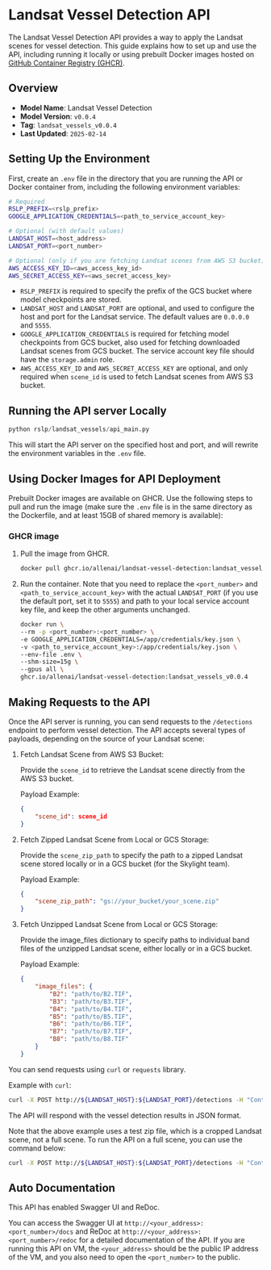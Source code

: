 # Landsat Vessel Detection API

The Landsat Vessel Detection API provides a way to apply the Landsat scenes for vessel detection. This guide explains how to set up and use the API, including running it locally or using prebuilt Docker images hosted on [GitHub Container Registry (GHCR)](https://github.com/allenai/rslearn_projects/pkgs/container/landsat-vessel-detection).


## Overview
- **Model Name**: Landsat Vessel Detection
- **Model Version**: `v0.0.4`
- **Tag**: `landsat_vessels_v0.0.4`
- **Last Updated**: `2025-02-14`


## Setting Up the Environment

First, create an `.env` file in the directory that you are running the API or Docker container from, including the following environment variables:

```bash
# Required
RSLP_PREFIX=<rslp_prefix>
GOOGLE_APPLICATION_CREDENTIALS=<path_to_service_account_key>

# Optional (with default values)
LANDSAT_HOST=<host_address>
LANDSAT_PORT=<port_number>

# Optional (only if you are fetching Landsat scenes from AWS S3 bucket)
AWS_ACCESS_KEY_ID=<aws_access_key_id>
AWS_SECRET_ACCESS_KEY=<aws_secret_access_key>
```

- `RSLP_PREFIX` is required to specify the prefix of the GCS bucket where model checkpoints are stored.
- `LANDSAT_HOST` and `LANDSAT_PORT` are optional, and used to configure the host and port for the Landsat service. The default values are `0.0.0.0` and `5555`.
- `GOOGLE_APPLICATION_CREDENTIALS` is required for fetching model checkpoints from GCS bucket, also used for fetching downloaded Landsat scenes from GCS bucket. The service account key file should have the `storage.admin` role.
- `AWS_ACCESS_KEY_ID` and `AWS_SECRET_ACCESS_KEY` are optional, and only required when `scene_id` is used to fetch Landsat scenes from AWS S3 bucket.


## Running the API server Locally

   ```python
   python rslp/landsat_vessels/api_main.py
   ```

This will start the API server on the specified host and port, and will rewrite the environment variables in the `.env` file.

## Using Docker Images for API Deployment

Prebuilt Docker images are available on GHCR. Use the following steps to pull and run the image (make sure the `.env` file is in the same directory as the Dockerfile, and at least 15GB of shared memory is available):

### GHCR image

1. Pull the image from GHCR.

    ```bash
    docker pull ghcr.io/allenai/landsat-vessel-detection:landsat_vessels_v0.0.4
    ```

2. Run the container. Note that you need to replace the `<port_number>` and `<path_to_service_account_key>` with the actual `LANDSAT_PORT` (if you use the default port, set it to `5555`) and path to your local service account key file, and keep the other arguments unchanged.

    ```bash
    docker run \
    --rm -p <port_number>:<port_number> \
    -e GOOGLE_APPLICATION_CREDENTIALS=/app/credentials/key.json \
    -v <path_to_service_account_key>:/app/credentials/key.json \
    --env-file .env \
    --shm-size=15g \
    --gpus all \
    ghcr.io/allenai/landsat-vessel-detection:landsat_vessels_v0.0.4
    ```

## Making Requests to the API

Once the API server is running, you can send requests to the `/detections` endpoint to perform vessel detection. The API accepts several types of payloads, depending on the source of your Landsat scene:

1. Fetch Landsat Scene from AWS S3 Bucket:

    Provide the `scene_id` to retrieve the Landsat scene directly from the AWS S3 bucket.

    Payload Example:
    ```json
    {
        "scene_id": scene_id
    }
    ```

2. Fetch Zipped Landsat Scene from Local or GCS Storage:

    Provide the `scene_zip_path` to specify the path to a zipped Landsat scene stored locally or in a GCS bucket (for the Skylight team).

    Payload Example:
    ```json
    {
        "scene_zip_path": "gs://your_bucket/your_scene.zip"
    }
    ```

3. Fetch Unzipped Landsat Scene from Local or GCS Storage:

    Provide the image_files dictionary to specify paths to individual band files of the unzipped Landsat scene, either locally or in a GCS bucket.

    Payload Example:
    ```json
    {
        "image_files": {
            "B2": "path/to/B2.TIF",
            "B3": "path/to/B3.TIF",
            "B4": "path/to/B4.TIF",
            "B5": "path/to/B5.TIF",
            "B6": "path/to/B6.TIF",
            "B7": "path/to/B7.TIF",
            "B8": "path/to/B8.TIF"
        }
    }
    ```

You can send requests using `curl` or `requests` library.

Example with `curl`:

```bash
curl -X POST http://${LANDSAT_HOST}:${LANDSAT_PORT}/detections -H "Content-Type: application/json" -d '{"scene_zip_path": "gs://test-bucket-rslearn/Landsat/LC08_L1TP_162042_20241103_20241103_02_RT.zip"}'
```

The API will respond with the vessel detection results in JSON format.

Note that the above example uses a test zip file, which is a cropped Landsat scene, not a full scene. To run the API on a full scene, you can use the command below:

```bash
curl -X POST http://${LANDSAT_HOST}:${LANDSAT_PORT}/detections -H "Content-Type: application/json" -d '{"scene_id": "LC09_L1GT_106084_20241002_20241002_02_T2"}'
```


## Auto Documentation

This API has enabled Swagger UI and ReDoc.

You can access the Swagger UI at `http://<your_address>:<port_number>/docs` and ReDoc at `http://<your_address>:<port_number>/redoc` for a detailed documentation of the API. If you are running this API on VM, the `<your_address>` should be the public IP address of the VM, and you also need to open the `<port_number>` to the public.
